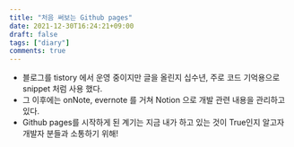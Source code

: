 ```yaml
---
title: "처음 써보는 Github pages"
date: 2021-12-30T16:24:21+09:00
draft: false
tags: ["diary"]
comments: true
---
```


- 블로그를 tistory 에서 운영 중이지만 글을 올린지 십수년, 주로 코드 기억용으로 snippet 처럼 사용 했다.
- 그 이후에는 onNote, evernote 를 거쳐 Notion 으로 개발 관련 내용을 관리하고 있다.
- Github pages를 시작하게 된 계기는 지금 내가 하고 있는 것이 True인지 알고자 개발자 분들과 소통하기 위해!

